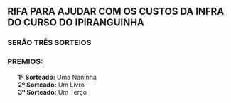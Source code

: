## RIFA PARA AJUDAR COM OS CUSTOS DA INFRA DO CURSO DO IPIRANGUINHA

### SERÃO TRÊS SORTEIOS
### PREMIOS:
<ul>
    <li style="list-style-type: none"> <b>1º Sorteado:</b> Uma Naninha</li>
    <li style="list-style-type: none"> <b>2º Sorteado:</b> Um Livro</li>
    <li style="list-style-type: none"> <b>3º Sorteado:</b> Um Terço</li>
</ul>
